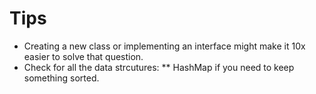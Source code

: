 # Tips

* Creating a new class or implementing an interface might make it 10x easier to solve that question.
* Check for all the data strcutures:
** HashMap if you need to keep something sorted.
 